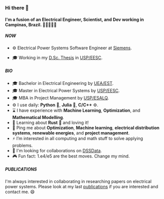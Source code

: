 ### Hi there 👋

#### I'm a fusion of an Electrical Engineer, Scientist, and Dev working in Campinas, Brazil. 👷👨‍🔬👨‍💻


##### NOW

- ⚙️ Electrical Power Systems Software Engineer at [Siemens](https://www.siemens.com).

- 🎓 Working in my [D.Sc. Thesis](https://bv.fapesp.br/en/bolsas/184201/power-distribution-system-expansion-planning-considering-the-hosting-capacity-of-distributed-energy/)
in [USP/EESC](https://eesc.usp.br/ppgs/sel/en.php).

##### BIO

- 🎓 Bachelor in Electrical Engineering by [UEA/EST](https://www1.uea.edu.br/?lang=en).
- 🎓 Master in Electrical Power Systems by [USP/EESC](https://eesc.usp.br/ppgs/sel/en.php).
- 🎓 MBA in Project Management by [USP/ESALQ](https://mbauspesalq.com/en/about-us).
- ⚙️ I use daily: **Python** 🐍, **Julia** 💜, **C/C++** ⚙️.
- ⌛ I have experience with **Machine Learning**, **Optimization**, and **Mathematical Modelling**.
- 🌱 Learning about **Rust** 🦀 and loving it!
- 💬 Ping me about **Optimization**, **Machine learning**, **electrical distribution systems**, **renewable energies**, and **project management**.
- ⚡ I’m interested in all computing and math stuff to solve applying problems.
- 💞️ I'm looking for collaborations on [DSSData](https://github.com/felipemarkson/dssdata).
- 🎮 Fun fact: 1.e4/e5 are the best moves. Change my mind.

##### PUBLICATIONS

I'm always interested in collaborating in researching papers on electrical power systems. Please look at my last [publications](https://scholar.google.com/citations?user=0hIO8uwAAAAJ) if you are interested and contact me. 😄

<!---
felipemarkson/felipemarkson is a ✨ special ✨ repository because its `README.md` (this file) appears on your GitHub profile.
You can click the Preview link to take a look at your changes.
--->

